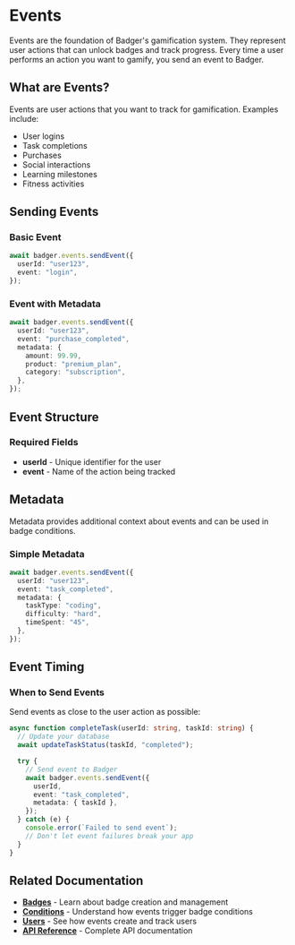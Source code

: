 # Events

Events are the foundation of Badger's gamification system. They represent user actions that can unlock badges and track progress. Every time a user performs an action you want to gamify, you send an event to Badger.

## What are Events?

Events are user actions that you want to track for gamification. Examples include:

- User logins
- Task completions
- Purchases
- Social interactions
- Learning milestones
- Fitness activities

## Sending Events

### Basic Event

```typescript
await badger.events.sendEvent({
  userId: "user123",
  event: "login",
});
```

### Event with Metadata

```typescript
await badger.events.sendEvent({
  userId: "user123",
  event: "purchase_completed",
  metadata: {
    amount: 99.99,
    product: "premium_plan",
    category: "subscription",
  },
});
```

## Event Structure

### Required Fields

- **userId** - Unique identifier for the user
- **event** - Name of the action being tracked

## Metadata

Metadata provides additional context about events and can be used in badge conditions.

### Simple Metadata

```typescript
await badger.events.sendEvent({
  userId: "user123",
  event: "task_completed",
  metadata: {
    taskType: "coding",
    difficulty: "hard",
    timeSpent: "45",
  },
});
```

## Event Timing

### When to Send Events

Send events as close to the user action as possible:

```typescript
async function completeTask(userId: string, taskId: string) {
  // Update your database
  await updateTaskStatus(taskId, "completed");

  try {
    // Send event to Badger
    await badger.events.sendEvent({
      userId,
      event: "task_completed",
      metadata: { taskId },
    });
  } catch (e) {
    console.error(`Failed to send event`);
    // Don't let event failures break your app
  }
}
```

## Related Documentation

- **[Badges](./badges.md)** - Learn about badge creation and management
- **[Conditions](./conditions.md)** - Understand how events trigger badge conditions
- **[Users](./users.md)** - See how events create and track users
- **[API Reference](./api-reference.md)** - Complete API documentation
